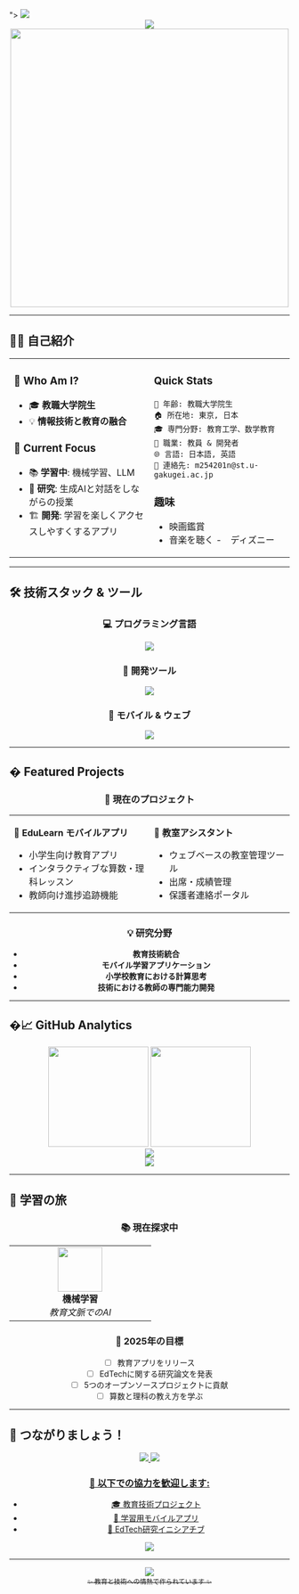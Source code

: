 <!-- 🌊 Welcome Header -->

<table align="center">

</table>">
  <img src="https://capsule-render.vercel.app/api?type=waving&color=gradient&customColorList=6,11,20&height=180&section=header&text=Masaki's%20GitHub&fontSize=42&fontColor=ffffff&animation=twinkling&fontAlignY=32" />
</div>

<div align="center">
  <img src="https://readme-typing-svg.herokuapp.com?font=Fira+Code&size=32&duration=3000&pause=1000&color=36BCF7FF&center=true&vCenter=true&width=800&height=70&lines=👋+こんにちは！まさきです;🏫+小学校の先生+%26+教職大学院生;💻+教育テクノロジーと数学,理科;📱+より良い教育のためのアプリ開発;🌱+常に学び続けています" />
</div>

<div align="center">
  <img src="https://user-images.githubusercontent.com/74038190/225813708-98b745f2-7d22-48cf-9150-083f1b00d6c9.gif" width="500">
</div>

---

## 🙋‍♂️ 自己紹介

<table align="center">
<tr>
<td width="50%" valign="top">

### 🎯 Who Am I?
- 🎓 **教職大学院生** 
- 💡 **情報技術と教育の融合** 

### 🌟 Current Focus
- 📚 **学習中**: 機械学習、LLM
- 🔬 **研究**: 生成AIと対話をしながらの授業
- 🏗️ **開発**: 学習を楽しくアクセスしやすくするアプリ

</td>
<td width="50%" valign="top">

###  Quick Stats
```text
🎂 年齢: 教職大学院生
🏠 所在地: 東京, 日本
🎓 専門分野: 教育工学、数学教育
💼 職業: 教員 & 開発者
🌐 言語: 日本語, 英語
📧 連絡先: m254201n@st.u-gakugei.ac.jp
```

### 趣味
-  映画鑑賞
-  音楽を聴く
-　ディズニー

</td>
</tr>
</table>

---

## 🛠️ 技術スタック & ツール

<div align="center">

### 💻 プログラミング言語
<p>
  <img src="https://skillicons.dev/icons?i=python,javascript,php,java,html,css" />
</p>

### 🔧 開発ツール
<p>
  <img src="https://skillicons.dev/icons?i=vscode,git,github,docker" />
</p>

### 📱 モバイル & ウェブ
<p>
  <img src="https://skillicons.dev/icons?i=mysql" />
</p>

</div>

---

## � Featured Projects

<div align="center">

### 🎯 現在のプロジェクト
<table>
<tr>
<td width="50%">

**📱 EduLearn モバイルアプリ**
- 小学生向け教育アプリ
- インタラクティブな算数・理科レッスン
- 教師向け進捗追跡機能

</td>
<td width="50%">

**🏫 教室アシスタント**
- ウェブベースの教室管理ツール
- 出席・成績管理
- 保護者連絡ポータル

</td>
</tr>
</table>

### 💡 研究分野
- **教育技術統合**
- **モバイル学習アプリケーション**
- **小学校教育における計算思考**
- **技術における教師の専門能力開発**

</div>

---

## �📈 GitHub Analytics

<div align="center">
  <img src="https://github-readme-stats.vercel.app/api?username=nov11masaki&show_icons=true&theme=tokyonight&hide_border=true&bg_color=0D1117&title_color=F85D7F&icon_color=F8D866&text_color=FFFFFF" height="180" />
  <img src="https://github-readme-stats.vercel.app/api/top-langs/?username=nov11masaki&layout=compact&theme=tokyonight&hide_border=true&bg_color=0D1117&title_color=F85D7F&text_color=FFFFFF" height="180" />
</div>

<div align="center">
  <img src="https://github-readme-streak-stats.herokuapp.com/?user=nov11masaki&theme=tokyonight&hide_border=true&background=0D1117&stroke=F85D7F&ring=F8D866&fire=F85D7F&currStreakLabel=FFFFFF" />
</div>

<div align="center">
  <img src="https://github-readme-activity-graph.vercel.app/graph?username=nov11masaki&bg_color=0D1117&color=F8D866&line=F85D7F&point=FFFFFF&area=true&hide_border=true" />
</div>

---

## 🌱 学習の旅

<div align="center">

### 📚 現在探求中
<table>
<tr>
<td align="center" width="50%">
  <img src="https://cdn.jsdelivr.net/gh/devicons/devicon/icons/tensorflow/tensorflow-original.svg" width="80" height="80" />
  <br><strong>機械学習</strong>
  <br><em>教育文脈でのAI</em>
</tr>
</table>

### 🎯 2025年の目標
- [ ] 教育アプリをリリース
- [ ] EdTechに関する研究論文を発表
- [ ] 5つのオープンソースプロジェクトに貢献
- [ ] 算数と理科の教え方を学ぶ

</div>

---

## 🤝 つながりましょう！

<div align="center">

<p>
  <a href="mailto:m254201n@st.u-gakugei.ac.jp">
    <img src="https://img.shields.io/badge/Email-D14836?style=for-the-badge&logo=gmail&logoColor=white" />
  </a>
  <a href="https://github.com/nov11masaki">
    <img src="https://img.shields.io/badge/GitHub-100000?style=for-the-badge&logo=github&logoColor=white" />
</p>

### 💭 以下での協力を歓迎します:
- 🎓 教育技術プロジェクト
- 📱 学習用モバイルアプリ
- 🔬 EdTech研究イニシアチブ


<p align="center">
  <img src="https://komarev.com/ghpvc/?username=nov11masaki&style=for-the-badge&color=brightgreen" />
</p>

</div>

---

<div align="center">
  <img src="https://capsule-render.vercel.app/api?type=waving&color=gradient&customColorList=6,11,20&height=120&section=footer&animation=twinkling" />
</div>

<div align="center">
  <sub>✨ 教育と技術への情熱で作られています ✨</sub>
</div>
